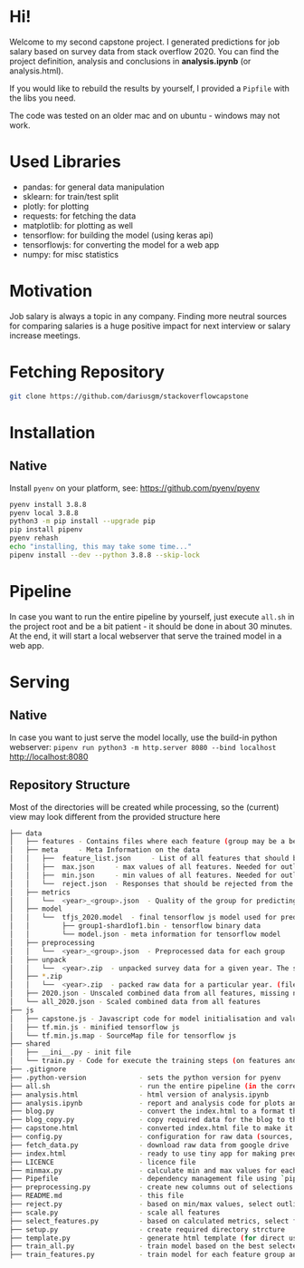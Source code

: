 # Hi!

Welcome to my second capstone project. I generated predictions for job salary based on survey data from stack overflow 2020. 
You can find the project definition, analysis and conclusions in **analysis.ipynb** (or analysis.html).


If you would like to rebuild the results by yourself, I provided a `Pipfile` with the libs you need.

The code was tested on an older mac and on ubuntu - windows may not work.

# Used Libraries

* pandas: for general data manipulation 
* sklearn: for train/test split
* plotly: for plotting
* requests: for fetching the data
* matplotlib: for plotting as well
* tensorflow: for building the model (using keras api)
* tensorflowjs: for converting the model for a web app
* numpy: for misc statistics

# Motivation
Job salary is always a topic in any company. Finding more neutral sources for comparing salaries is a huge positive impact for next interview or salary increase meetings. 

# Fetching Repository

```bash
git clone https://github.com/dariusgm/stackoverflowcapstone 
```

# Installation
## Native


Install `pyenv` on your platform, see: https://github.com/pyenv/pyenv


```bash
pyenv install 3.8.8
pyenv local 3.8.8
python3 -m pip install --upgrade pip
pip install pipenv
pyenv rehash
echo "installing, this may take some time..."
pipenv install --dev --python 3.8.8 --skip-lock
```

# Pipeline
In case you want to run the entire pipeline by yourself, just execute `all.sh` in the project root and be a bit patient - it should be done in about 30 minutes. At the end, it will start a local webserver that serve the trained model in a web app.

# Serving
## Native

In case you want to just serve the model locally, use the build-in python webserver:
`pipenv run python3 -m http.server 8080 --bind localhost`
[http://localhost:8080](http://localhost:8080)



## Repository Structure

Most of the directories will be created while processing, so the (current) view may look different from the provided structure here
```bash
├── data
│   ├── features - Contains files where each feature (group may be a better name) is stored
│   ├── meta     - Meta Information on the data
│   │   ├──  feature_list.json     - List of all features that should be considered when building up the final model (and for predictions)
│   │   ├──  max.json     - max values of all features. Needed for outlier detection and scaling.
│   │   ├──  min.json     - min values of all features. Needed for outlier detection and scaling.
│   │   └──  reject.json  - Responses that should be rejected from the dataset, as they are outliers.
│   ├── metrics
│   │   └──  <year>_<group>.json  - Quality of the group for predicting the salary (only based on this group)
│   ├── model
│   │   └──  tfjs_2020.model  - final tensorflow js model used for predictions
│   │        ├── group1-shard1of1.bin - tensorflow binary data
│   │        └── model.json - meta information for tensorflow model 
│   ├── preprocessing
│   │   └──  <year>_<group>.json  - Preprocessed data for each group
│   ├── unpack
│   │   └──  <year>.zip  - unpacked survey data for a given year. The structure is different for each year. (directories)
│   ├── *.zip
│   │   └──  <year>.zip  - packed raw data for a particular year. (files)
│   ├── 2020.json - Unscaled combined data from all features, missing na values
│   └── all_2020.json - Scaled combined data from all features
├── js
│   ├── capstone.js - Javascript code for model initialisation and value selection from user input
│   ├── tf.min.js - minified tensorflow js
│   └── tf.min.js.map - SourceMap file for tensorflow js
├── shared
│   ├── __ini__.py - init file
│   └── train.py - Code for execute the training steps (on features and on the full feature set)
├── .gitignore
├── .python-version             - sets the python version for pyenv
├── all.sh                      - run the entire pipeline (in the correct order) for create a model and serve the app
├── analysis.html               - html version of analysis.ipynb
├── analysis.ipynb              - report and analysis code for plots and some insides
├── blog.py                     - convert the index.html to a format that can be included in the pelican based blog
├── blog_copy.py                - copy required data for the blog to the correct place for serving by the blog
├── capstone.html               - converted index.html file to make it compatible for pelican blog
├── config.py                   - configuration for raw data (sources, exclusiveness and more)
├── fetch_data.py               - download raw data from google drive
├── index.html                  - ready to use tiny app for making predictions (without pelican code modifications)
├── LICENCE                     - licence file
├── minmax.py                   - calculate min and max values for each feature. required for scaling.
├── Pipefile                    - dependency management file using `pipenv`
├── preprocessing.py            - create new columns out of selections from the answers. respect categorical or numerical features.
├── README.md                   - this file
├── reject.py                   - based on min/max values, select outliers that should be rejected from the dataset
├── scale.py                    - scale all features
├── select_features.py          - based on calculated metrics, select features that should be used in final model
├── setup.py                    - create required directory strcture
├── template.py                 - generate html template (for direct usage)
├── train_all.py                - train model based on the best selected features
├── train_features.py           - train model for each feature group and write metrics
```
